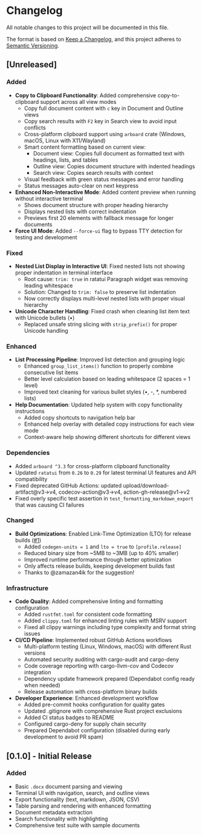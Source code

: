 # Changelog

All notable changes to this project will be documented in this file.

The format is based on [Keep a Changelog](https://keepachangelog.com/en/1.0.0/),
and this project adheres to [Semantic Versioning](https://semver.org/spec/v2.0.0.html).

## [Unreleased]

### Added
- **Copy to Clipboard Functionality**: Added comprehensive copy-to-clipboard support across all view modes
  - Copy full document content with `c` key in Document and Outline views
  - Copy search results with `F2` key in Search view to avoid input conflicts
  - Cross-platform clipboard support using `arboard` crate (Windows, macOS, Linux with X11/Wayland)
  - Smart content formatting based on current view:
    - Document view: Copies full document as formatted text with headings, lists, and tables
    - Outline view: Copies document structure with indented headings
    - Search view: Copies search results with context
  - Visual feedback with green status messages and error handling
  - Status messages auto-clear on next keypress
- **Enhanced Non-Interactive Mode**: Added content preview when running without interactive terminal
  - Shows document structure with proper heading hierarchy
  - Displays nested lists with correct indentation  
  - Previews first 20 elements with fallback message for longer documents
- **Force UI Mode**: Added `--force-ui` flag to bypass TTY detection for testing and development

### Fixed
- **Nested List Display in Interactive UI**: Fixed nested lists not showing proper indentation in terminal interface
  - Root cause: `trim: true` in ratatui Paragraph widget was removing leading whitespace
  - Solution: Changed to `trim: false` to preserve list indentation
  - Now correctly displays multi-level nested lists with proper visual hierarchy
- **Unicode Character Handling**: Fixed crash when cleaning list item text with Unicode bullets (•)
  - Replaced unsafe string slicing with `strip_prefix()` for proper Unicode handling

### Enhanced
- **List Processing Pipeline**: Improved list detection and grouping logic
  - Enhanced `group_list_items()` function to properly combine consecutive list items
  - Better level calculation based on leading whitespace (2 spaces = 1 level)
  - Improved text cleaning for various bullet styles (•, -, *, numbered lists)
- **Help Documentation**: Updated help system with copy functionality instructions
  - Added copy shortcuts to navigation help bar
  - Enhanced help overlay with detailed copy instructions for each view mode
  - Context-aware help showing different shortcuts for different views

### Dependencies
- Added `arboard ^3.3` for cross-platform clipboard functionality
- Updated `ratatui` from `0.26` to `0.29` for latest terminal UI features and API compatibility
- Fixed deprecated GitHub Actions: updated upload/download-artifact@v3→v4, codecov-action@v3→v4, action-gh-release@v1→v2
- Fixed overly specific test assertion in `test_formatting_markdown_export` that was causing CI failures

### Changed
- **Build Optimizations**: Enabled Link-Time Optimization (LTO) for release builds ([#1](https://github.com/bgreenwell/doxx/issues/1))
  - Added `codegen-units = 1` and `lto = true` to `[profile.release]`
  - Reduced binary size from ~5MB to ~3MB (up to 40% smaller)
  - Improved runtime performance through better optimization
  - Only affects release builds, keeping development builds fast
  - Thanks to @zamazan4ik for the suggestion!

### Infrastructure
- **Code Quality**: Added comprehensive linting and formatting configuration
  - Added `rustfmt.toml` for consistent code formatting
  - Added `clippy.toml` for enhanced linting rules with MSRV support
  - Fixed all clippy warnings including type complexity and format string issues
- **CI/CD Pipeline**: Implemented robust GitHub Actions workflows
  - Multi-platform testing (Linux, Windows, macOS) with different Rust versions
  - Automated security auditing with cargo-audit and cargo-deny
  - Code coverage reporting with cargo-llvm-cov and Codecov integration
  - Dependency update framework prepared (Dependabot config ready when needed)
  - Release automation with cross-platform binary builds
- **Developer Experience**: Enhanced development workflow
  - Added pre-commit hooks configuration for quality gates
  - Updated .gitignore with comprehensive Rust project exclusions
  - Added CI status badges to README
  - Configured cargo-deny for supply chain security
  - Prepared Dependabot configuration (disabled during early development to avoid PR spam)

## [0.1.0] - Initial Release

### Added
- Basic `.docx` document parsing and viewing
- Terminal UI with navigation, search, and outline views
- Export functionality (text, markdown, JSON, CSV)
- Table parsing and rendering with enhanced formatting
- Document metadata extraction
- Search functionality with highlighting
- Comprehensive test suite with sample documents